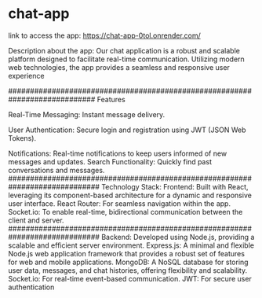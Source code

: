 # chat-app
link to access the app: https://chat-app-0tol.onrender.com/

Description about the app:
Our chat application is a robust and scalable platform designed to facilitate real-time communication. Utilizing modern web technologies, the app provides a seamless and responsive user experience


############################################################################
Features

Real-Time Messaging: Instant message delivery.

User Authentication: Secure login and registration using JWT (JSON Web Tokens).

Notifications: Real-time notifications to keep users informed of new messages and updates.
Search Functionality: Quickly find past conversations and messages.
#############################################################################
Technology Stack:
Frontend: Built with React, leveraging its component-based architecture for a dynamic and responsive user interface.
React Router: For seamless navigation within the app.
Socket.io: To enable real-time, bidirectional communication between the client and server.
#############################################################################
Backend: Developed using Node.js, providing a scalable and efficient server environment.
Express.js: A minimal and flexible Node.js web application framework that provides a robust set of features for web and mobile applications.
MongoDB: A NoSQL database for storing user data, messages, and chat histories, offering flexibility and scalability.
Socket.io: For real-time event-based communication.
JWT: For secure user authentication
